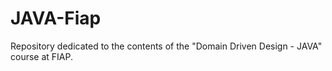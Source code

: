 # JAVA-Fiap
Repository dedicated to the contents of the "Domain Driven Design - JAVA" course at FIAP.
